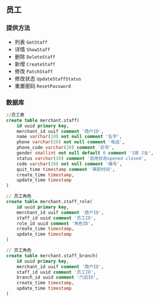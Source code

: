 ## 员工

### 提供方法
- 列表 `GetStaff`
- 详情 `ShowStaff`
- 删除 `DeleteStaff`
- 新增 `CreateStaff`
- 修改 `PatchStaff`
- 修改状态 `UpdateStaffStatus`
- 重置密码 `ResetPassword`


### 数据库

```sql
//员工表
create table merchant.staff(
    id uuid primary key,
    merchant_id uuif comment '商户ID',
    name varchar(20) not null comment '名字',
    phone varchar(20) not null comment '电话',
    phone_code varchar(10) comment '区号',
    gender smallint not null default 0 comment '1男 2女',
    status varchar(10) comment '启用状态opened closed',
    code varchar(20) not null comment '编号',
    quit_time timestamp comment '离职时间',
    create_time timestamp,
    update_time timestamp
)

// 员工角色
create table merchant.staff_role(
    id uuid primary key,
    merchant_id uuif comment '商户ID',
    staff_id uuid comment '员工ID',
    role_id uuid comment '角色ID',
    create_time timestamp,
    update_time timestamp
)

// 员工角色
create table merchant.staff_branch(
    id uuid primary key,
    merchant_id uuif comment '商户ID',
    staff_id uuid comment '员工ID',
    branch_id uuid comment '门店ID',
    create_time timestamp,
    update_time timestamp
)
```